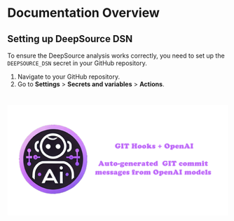 # Documentation Overview

## Setting up DeepSource DSN

To ensure the DeepSource analysis works correctly, you need to set up the `DEEPSOURCE_DSN` secret in your GitHub repository.

1. Navigate to your GitHub repository.
2. Go to **Settings** > **Secrets and variables** > **Actions**.

# ![GIT Hooks + OpenAI - Generate GIT commit messages from OpenAI](https://raw.githubusercontent.com/guibranco/dotnet-aicommitmessage/main/docs/images/splash.png)
